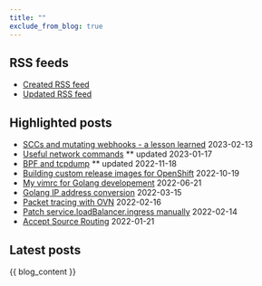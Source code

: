 ```yaml
---
title: ""
exclude_from_blog: true
---
```


## RSS feeds

* [Created RSS feed](https://andreaskaris.github.io/blog/feed_rss_created.xml)
* [Updated RSS feed](https://andreaskaris.github.io/blog/feed_rss_updated.xml)

## Highlighted posts

* [SCCs and mutating webhooks - a lesson learned](openshift/openshift-scc-with-mutating-webhooks) 2023-02-13
* [Useful network commands](networking/useful-commands) ** updated 2023-01-17
* [BPF and tcpdump](networking/bpf-and-tcpdump/) ** updated 2022-11-18
* [Building custom release images for OpenShift](openshift/ocp-custom-release-image.md) 2022-10-19
* [My vimrc for Golang developement](coding/vimrc.md) 2022-06-21
* [Golang IP address conversion](coding/golang-ip-conversion.md) 2022-03-15
* [Packet tracing with OVN](networking/packet-tracing-with-ovn.md) 2022-02-16
* [Patch service.loadBalancer.ingress manually](openshift/patch-service-loadbalancer-ingress-ip) 2022-02-14
* [Accept Source Routing](networking/accept-source-routing) 2022-01-21

## Latest posts

{{ blog_content }}
